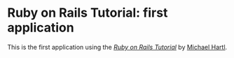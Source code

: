 # Ruby on Rails Tutorial: first application

This is the first application using the
[*Ruby on Rails Tutorial*](http://railstutorial.org/)
by [Michael Hartl](http://michaelhartl.com/).